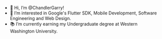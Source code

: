 - 👋 Hi, I’m @ChandlerGarry!
- 👀 I’m interested in Google's Flutter SDK, Mobile Development, Software Engineering and Web Design.
- 📚 I’m currently earning my Undergraduate degree at Western Washington University.

<!---
ChandlerGarry/ChandlerGarry is a ✨ special ✨ repository because its `README.md` (this file) appears on your GitHub profile.
You can click the Preview link to take a look at your changes.
--->
